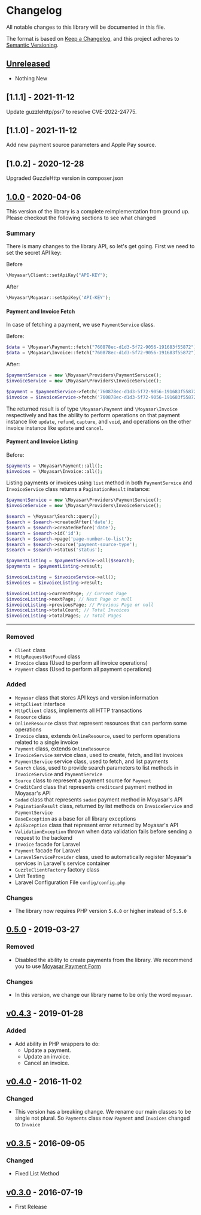 # Changelog
All notable changes to this library will be documented in this file.

The format is based on [Keep a Changelog](https://keepachangelog.com/en/1.0.0/),
and this project adheres to [Semantic Versioning](https://semver.org/spec/v2.0.0.html).

## [Unreleased]
* Nothing New

## [1.1.1] - 2021-11-12

Update guzzlehttp/psr7 to resolve CVE-2022-24775.

## [1.1.0] - 2021-11-12

Add new payment source parameters and Apple Pay source.

## [1.0.2] - 2020-12-28

Upgraded GuzzleHttp version in composer.json

## [1.0.0] - 2020-04-06

This version of the library is a complete reimplementation from ground up.
Please checkout the following sections to see what changed

### Summary

There is many changes to the library API, so let's get going.
First we need to set the secret API key:

Before

```php
\Moyasar\Client::setApiKey("API-KEY");
```

After

```php
\Moyasar\Moyasar::setApiKey('API-KEY');
``` 

#### Payment and Invoice Fetch

In case of fetching a payment, we use `PaymentService` class.

Before:

```php
$data = \Moyasar\Payment::fetch("760878ec-d1d3-5f72-9056-191683f55872");
$data = \Moyasar\Invoice::fetch("760878ec-d1d3-5f72-9056-191683f55872");
```

After:

```php
$paymentService = new \Moyasar\Providers\PaymentService();
$invoiceService = new \Moyasar\Providers\InvoiceService();

$payment = $paymentService->fetch('760878ec-d1d3-5f72-9056-191683f55872');
$invoice = $invoiceService->fetch('760878ec-d1d3-5f72-9056-191683f55872');
```

The returned result is of type `\Moyasar\Payment` and `\Moyasar\Invoice`
respectively and has the ability to perform operations on that
payment instance like `update`, `refund`, `capture`, and `void`, and operations
on the other invoice instance like `update` and `cancel`.

#### Payment and Invoice Listing

Before:

```php
$payments = \Moyasar\Payment::all();
$invoices = \Moyasar\Invoice::all();
```

Listing payments or invoices using `list` method in both `PaymentService` and `InvoiceService` class
returns a `PaginationResult` instance:

```php
$paymentService = new \Moyasar\Providers\PaymentService();
$invoiceService = new \Moyasar\Providers\InvoiceService();

$search = \Moyasar\Search::query();
$search = $search->createdAfter('date');
$search = $search->createdBefore('date');
$search = $search->id('id');
$search = $search->page('page-number-to-list');
$search = $search->source('payment-source-type');
$search = $search->status('status');

$paymentListing = $paymentService->all($search);
$payments = $paymentListing->result;

$invoiceListing = $invoiceService->all();
$invoices = $invoiceListing->result;

$invoiceListing->currentPage; // Current Page
$invoiceListing->nextPage; // Next Page or null
$invoiceListing->previousPage; // Previous Page or null
$invoiceListing->totalCount; // Total Invoices
$invoiceListing->totalPages; // Total Pages
```

---

### Removed
* `Client` class
* `HttpRequestNotFound` class
* `Invoice` class (Used to perform all invoice operations)
* `Payment` class (Used to perform all payment operations)

### Added
* `Moyasar` class that stores API keys and version information
* `HttpClient` interface
* `HttpClient` class, implements all HTTP transactions
* `Resource` class
* `OnlineResource` class that represent resources that can perform some operations
* `Invoice` class, extends `OnlineResource`, used to perform operations related to a single invoice
* `Payment` class, extends `OnlineResource`
* `InvoiceService` service class, used to create, fetch, and list invoices
* `PaymentService` service class, used to fetch, and list payments
* `Search` class, used to provide search parameters to list methods in `InvoiceService` and `PaymentService`
* `Source` class to represent a payment source for `Payment`
* `CreditCard` class that represents `creditcard` payment method in Moyasar's API
* `Sadad` class that represents `sadad` payment method in Moyasar's API
* `PaginationResult` class, returned by list methods on `InvoiceService` and `PaymentService`
* `BaseException` as a base for all library exceptions
* `ApiException` class that represent error returned by Moyasar's API
* `ValidationException` thrown when data validation fails before sending a request to the backend
* `Invoice` facade for Laravel
* `Payment` facade for Laravel
* `LaravelServiceProvider` class, used to automatically register Moyasar's services in Laravel's service container
* `GuzzleClientFactory` factory class
* Unit Testing
* Laravel Configuration File `config/config.php`

### Changes
* The library now requires PHP version `5.6.0` or higher instead of `5.5.0` 


## [0.5.0] - 2019-03-27
### Removed
* Disabled the ability to create payments from the library. We recommend you to use [Moyasar Payment Form]

### Changes
* In this version, we change our library name to be only the word `moyasar`.


## [v0.4.3] - 2019-01-28
### Added
* Add ability in PHP wrappers to do:
    * Update a payment.
    * Update an invoice.
    * Cancel an invoice.


## [v0.4.0] - 2016-11-02
### Changed
* This version has a breaking change. We rename our main classes to be single not plural. So `Payments` class now `Payment` and `Invoices` changed to `Invoice`


## [v0.3.5] - 2016-09-05
### Changed
* Fixed List Method


## [v0.3.0] - 2016-07-19
* First Release


[Unreleased]: https://github.com/moyasar/moyasar-php/compare/1.0.0...HEAD
[1.0.0]: https://github.com/moyasar/moyasar-php/releases/tag/1.0.0
[0.5.0]: https://github.com/moyasar/moyasar-php/releases/tag/0.5.0
[v0.4.3]: https://github.com/moyasar/moyasar-php/releases/tag/v0.4.3
[v0.4.0]: https://github.com/moyasar/moyasar-php/releases/tag/v0.4.0
[v0.3.5]: https://github.com/moyasar/moyasar-php/releases/tag/v0.3.5
[v0.3.0]: https://github.com/moyasar/moyasar-php/releases/tag/v0.3.0

[Moyasar Payment Form]: https://moyasar.com/docs/payments/create-payment/mpf/